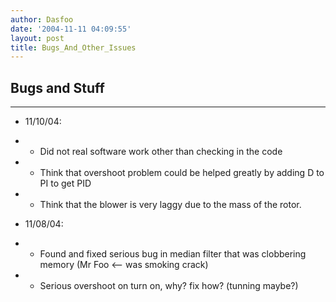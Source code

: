 ```yaml
---
author: Dasfoo
date: '2004-11-11 04:09:55'
layout: post
title: Bugs_And_Other_Issues
---
```


## Bugs and Stuff
----

* 11/10/04:
* * Did not real software work other than checking in the code
* * Think that overshoot problem could be helped greatly by adding D to PI to get PID
* * Think that the blower is very laggy due to the mass of the rotor.

* 11/08/04:
* * Found and fixed serious bug in median filter that was clobbering memory (Mr Foo <-- was smoking crack)
* * Serious overshoot on turn on, why?  fix how?  (tunning maybe?)

